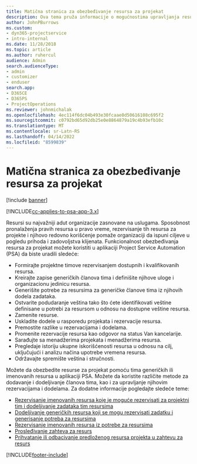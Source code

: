 ```yaml
---
title: Matična stranica za obezbeđivanje resursa za projekat
description: Ova tema pruža informacije o mogućnostima upravljanja resursima u aplikaciji Project Service Automation (PSA) za Dynamics 365.
author: JohnPBurrows
ms.custom:
- dyn365-projectservice
- intro-internal
ms.date: 11/28/2018
ms.topic: article
ms.author: ruhercul
audience: Admin
search.audienceType:
- admin
- customizer
- enduser
search.app:
- D365CE
- D365PS
- ProjectOperations
ms.reviewer: johnmichalak
ms.openlocfilehash: 4ec114f6dc04b493e30fcaae0d50616108c695f2
ms.sourcegitcommit: c0792bd65d92db25e0e8864879a19c4b93efb10c
ms.translationtype: MT
ms.contentlocale: sr-Latn-RS
ms.lasthandoff: 04/14/2022
ms.locfileid: "8599839"
---
```

# <a name="resourcing-projects-home-page"></a>Matična stranica za obezbeđivanje resursa za projekat

[!include [banner](../includes/psa-now-project-operations.md)]

[!INCLUDE[cc-applies-to-psa-app-3.x](../includes/cc-applies-to-psa-app-3x.md)]

Resursi su najvažniji adut organizacije zasnovane na uslugama. Sposobnost pronalaženja pravih resursa u pravo vreme, rezervisanje tih resursa za projekte i njihovo redovno korišćenje pomaže organizaciji da ispuni ciljeve u pogledu prihoda i zadovoljstva klijenata. Funkcionalnost obezbeđivanja resursa za projekat možete koristiti u aplikaciji Project Service Automation (PSA) da biste uradili sledeće:

- Formirajte projektne timove rezervisanjem dostupnih i kvalifikovanih resursa.
- Kreirajte zapise generičkih članova tima i definišite njihove uloge i organizacionu jedinicu resursa.
- Generišite potrebe za resursima za generičke članove tima iz njihovih dodela zadataka.
- Ostvarite podudaranje veština tako što ćete identifikovati veštine definisane u potrebi za resursom u odnosu na dostupne veštine resursa.
- Zamenite resurse.
- Uskladite dodele u rasporedu projekata i rezervacije resursa.
- Premostite razlike u rezervacijama i dodelama.
- Promenite rezervacije resursa kao odgovor na status Van kancelarije.
- Sarađujte sa menadžerima projekata i menadžerima resursa.
- Pregledaje istoriju ukupne iskorišćenosti resursa u odnosu na cilj, uključujući i analizu načina upotrebe vremena resursa.
- Održavajte spremište veština i stručnosti.


Možete da obezbedite resurse za projekat pomoću tima generičkih ili imenovanih resursa u aplikaciji PSA. Možete da koristite različite metode za dodavanje i dodeljivanje članova tima, kao i za upravljanje njihovim rezervacijama i dodelama. Za dodatne informacije pogledajte sledeće teme:

- [Rezervisanje imenovanih resursa koje je moguće rezervisati za projektni tim i dodeljivanje zadataka tim resursima](assign-named-bookable-resource.md)
- [Dodeljivanje generičkih resursa koji se mogu rezervisati zadatku i generisanje potreba za resursima](assign-generic-bookable-resource.md)
- [Rezervisanje imenovanih resursa iz potrebe za resursima](book-named-resource.md)
- [Prosleđivanje zahteva za resurs](submit-resource-request.md)
- [Prihvatanje ili odbacivanje predloženog resursa projekta u zahtevu za resurs](accept-reject-proposed-resource.md)


[!INCLUDE[footer-include](../includes/footer-banner.md)]
